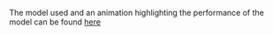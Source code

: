 

The model used and an animation highlighting the performance of the model can be found [here](https://drive.google.com/drive/folders/10A8VJ7sDwIcWfKY8ek_jMcH7MrQs2CSR?usp=sharing)